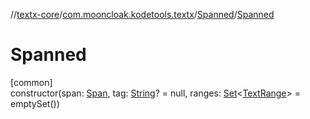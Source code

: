 //[textx-core](../../../index.md)/[com.mooncloak.kodetools.textx](../index.md)/[Spanned](index.md)/[Spanned](-spanned.md)

# Spanned

[common]\
constructor(span: [Span](index.md), tag: [String](https://kotlinlang.org/api/latest/jvm/stdlib/kotlin/-string/index.html)? = null, ranges: [Set](https://kotlinlang.org/api/latest/jvm/stdlib/kotlin.collections/-set/index.html)&lt;[TextRange](../-text-range/index.md)&gt; = emptySet())
